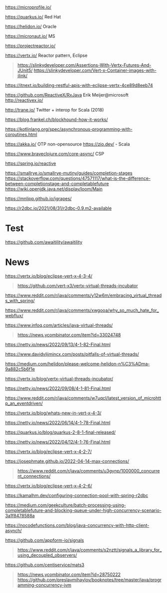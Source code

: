 https://microprofile.io/

https://quarkus.io/ Red Hat

https://helidon.io/ Oracle

https://micronaut.io/ MS

https://projectreactor.io/

https://vertx.io/ Reactor pattern, Eclipse
> https://slinkydeveloper.com/Assertions-With-Vertx-Futures-And-JUnit5/
> https://slinkydeveloper.com/Vert-x-Container-images-with-jlink/

https://itnext.io/building-restful-apis-with-eclipse-vertx-4ce89d8eeb74

https://github.com/ReactiveX/RxJava Erik Meijer@microsoft 
http://reactivex.io/

http://trane.io/ Twitter + interop for Scala (2018)

https://blog.frankel.ch/blockhound-how-it-works/

https://kotlinlang.org/spec/asynchronous-programming-with-coroutines.html

https://akka.io/ OTP non-opensource
https://zio.dev/ - Scala

https://www.braveclojure.com/core-async/ CSP

https://spring.io/reactive

https://smallrye.io/smallrye-mutiny/guides/completion-stages
https://stackoverflow.com/questions/47571117/what-is-the-difference-between-completionstage-and-completablefuture
https://wiki.openjdk.java.net/display/loom/Main

https://mnlipp.github.io/jgrapes/

https://r2dbc.io/2021/08/31/r2dbc-0.9.m2-available

# Test
https://github.com/awaitility/awaitility

# News
https://vertx.io/blog/eclipse-vert-x-4-3-4/
> https://github.com/vert-x3/vertx-virtual-threads-incubator

https://www.reddit.com/r/java/comments/y12w6m/embracing_virtual_threads_with_spring/

https://www.reddit.com/r/java/comments/xwgooa/why_so_much_hate_for_webflux/

https://www.infoq.com/articles/java-virtual-threads/
> https://news.ycombinator.com/item?id=33024748

https://netty.io/news/2022/09/13/4-1-82-Final.html

https://www.davidvlijmincx.com/posts/pitfalls-of-virtual-threads/

https://medium.com/helidon/please-welcome-helidon-n%C3%ADma-9a882c5b6f1e

https://vertx.io/blog/vertx-virtual-threads-incubator/

https://netty.io/news/2022/09/08/4-1-81-Final.html

https://www.reddit.com/r/java/comments/w7uqcl/latest_version_of_microhttp_an_eventdriven/

https://vertx.io/blog/whats-new-in-vert-x-4-3/

https://netty.io/news/2022/06/14/4-1-78-Final.html

https://quarkus.io/blog/quarkus-2-8-1-final-released/

https://netty.io/news/2022/04/12/4-1-76-Final.html

https://vertx.io/blog/eclipse-vert-x-4-2-7/

https://josephmate.github.io/2022-04-14-max-connections/
> https://www.reddit.com/r/java/comments/u3gynp/1000000_concurrent_connections/

https://vertx.io/blog/eclipse-vert-x-4-2-6/

https://kamalhm.dev/configuring-connection-pool-with-spring-r2dbc

https://medium.com/geekculture/batch-processing-using-completablefuture-and-blocking-queue-under-high-concurrency-scenario-3a1f8478588a

https://nocodefunctions.com/blog/java-concurrency-with-http-client-asynch/

https://github.com/appform-io/signals
> https://www.reddit.com/r/java/comments/s2nztt/signals_a_library_for_using_decoupled_observers/

https://github.com/centiservice/mats3
> https://news.ycombinator.com/item?id=28750222
https://github.com/preslavmihaylov/booknotes/tree/master/java/programming-concurrency-jvm

